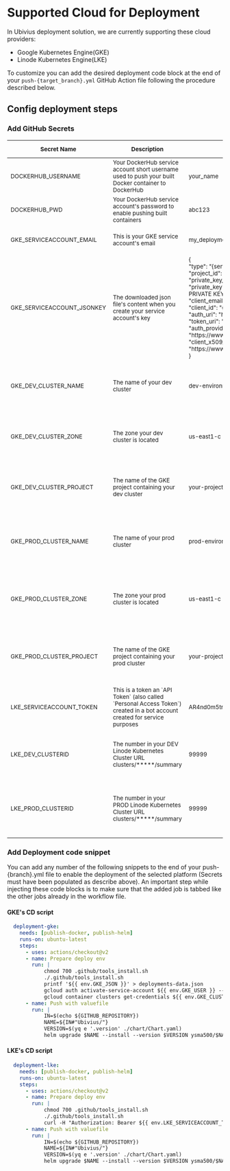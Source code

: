 # Supported Cloud for Deployment
In Ubivius deployment solution, we are currently supporting these cloud providers:
- Google Kubernetes Engine(GKE)
- Linode Kubernetes Engine(LKE)

To customize you can add the desired deployment code block at the end of your `push-{target_branch}.yml` GitHub Action file following the procedure described below.

## Config deployment steps
### Add GitHub Secrets
<table>
  <thead>
    <tr>
      <th><sub>Secret Name</sub></th>
      <th><sub>Description</sub></th>
      <th><sub>Example</sub></th>
      <th><sub>Is it mandatory?</sub></th>
    </tr>
  </thead>
  <tbody>
    <tr>
      <td><sub>DOCKERHUB_USERNAME</sub></td>
      <td><sub>Your DockerHub service account short username used to push your built Docker container to DockerHub</sub></td>
      <td><sub>your_name</sub></td>
      <td><sub>Yes</sub></td>
    </tr>
    <tr>
      <td><sub>DOCKERHUB_PWD</sub></td>
      <td><sub>Your DockerHub service account's password to enable pushing built containers</sub></td>
      <td><sub>abc123</sub></td>
      <td><sub>Yes</sub></td>
    </tr>
    <tr>
      <td><sub>GKE_SERVICEACCOUNT_EMAIL</sub></td>
      <td><sub>This is your GKE service account's email</sub></td>
      <td><sub>my_deployment_bot@cluster_name.iam.gserviceaccount.com</sub></td>
      <td><sub>Only if you want to deploy on <b>GKE</b></sub></td>
    </tr>
    <tr>
      <td><sub>GKE_SERVICEACCOUNT_JSONKEY</sub></td>
      <td><sub>The downloaded json file's content when you create your service account's key</sub></td>
      <td><sub>{<br/>  "type": "{service_account}",<br/>  "project_id": "{project_id}",<br/>    "private_key_id": "{key_id}",<br/>  "private_key": "-----BEGIN PRIVATE KEY-----\{your_key}\n-----END PRIVATE KEY-----\n",<br/>  "client_email": "{service_account}",<br/>  "client_id": "{user_id}",<br/>  "auth_uri": "https://accounts.google.com/o/oauth2/auth",<br/>  "token_uri": "https://oauth2.googleapis.com/token",<br/>  "auth_provider_x509_cert_url": "https://www.googleapis.com/oauth2/v1/certs",<br/>  "client_x509_cert_url": "https://www.googleapis.com/robot/v1/metadata/x509/{service_account}"<br/>}</sub></td>
      <td><sub>Only if you want to deploy on <b>GKE</b></sub></td>
    </tr>
    <tr>
      <td><sub>GKE_DEV_CLUSTER_NAME</sub></td>
      <td><sub>The name of your dev cluster</sub></td>
      <td><sub>dev-environment</sub></td>
      <td><sub>Only if you want to deploy on <b>GKE</b> from dev branch to your dev cluster</sub></td>
    </tr>
    <tr>
      <td><sub>GKE_DEV_CLUSTER_ZONE</sub></td>
      <td><sub>The zone your dev cluster is located</sub></td>
      <td><sub>us-east1-c</sub></td>
      <td><sub>Only if you want to deploy on <b>GKE</b> from dev branch to your dev cluster</sub></td>
    </tr>
    <tr>
      <td><sub>GKE_DEV_CLUSTER_PROJECT</sub></td>
      <td><sub>The name of the GKE project containing your dev cluster</sub></td>
      <td><sub>your-project</sub></td>
      <td><sub>Only if you want to deploy on <b>GKE</b> from dev branch to your dev cluster</sub></td>
    </tr>
    <tr>
      <td><sub>GKE_PROD_CLUSTER_NAME</sub></td>
      <td><sub>The name of your prod cluster</sub></td>
      <td><sub>prod-environment</sub></td>
      <td><sub>Only if you want to deploy on <b>GKE</b> from main/master branch to your prod cluster</sub></td>
    </tr>
    <tr>
      <td><sub>GKE_PROD_CLUSTER_ZONE</sub></td>
      <td><sub>The zone your prod cluster is located</sub></td>
      <td><sub>us-east1-c</sub></td>
      <td><sub>Only if you want to deploy on <b>GKE</b> from main/master branch to your prod cluster</sub></td>
    </tr>
    <tr>
      <td><sub>GKE_PROD_CLUSTER_PROJECT</sub></td>
      <td><sub>The name of the GKE project containing your prod cluster</sub></td>
      <td><sub>your-project</sub></td>
      <td><sub>Only if you want to deploy on <b>GKE</b> from main/master branch to your prod cluster</sub></td>
    </tr>
    <tr>
      <td><sub>LKE_SERVICEACCOUNT_TOKEN</sub></td>
      <td><sub>This is a token an `API Token` (also called `Personal Access Token`) created in a bot account created for service purposes</sub></td>
      <td><sub>AR4nd0m5tr1ng</sub></td>
      <td><sub>Only if you want to deploy on <b>LKE</b></sub></td>
    </tr>
    <tr>
      <td><sub>LKE_DEV_CLUSTERID</sub></td>
      <td><sub>The number in your DEV Linode Kubernetes Cluster URL clusters/*****/summary</sub></td>
      <td><sub>99999</sub></td>
      <td><sub>Only if you want to deploy on <b>LKE</b> from dev branch to your dev cluster</sub></td>
    </tr>
    <tr>
      <td><sub>LKE_PROD_CLUSTERID</sub></td>
      <td><sub>The number in your PROD Linode Kubernetes Cluster URL clusters/*****/summary</sub></td>
      <td><sub>99999</sub></td>
      <td><sub>Only if you want to deploy on <b>LKE</b> from main/master branch to your prod cluster</sub></td>
    </tr>
  </tbody>
</table>

### Add Deployment code snippet
You can add any number of the following snippets to the end of your push-{branch}.yml file to enable the deployment of the selected platform (Secrets must have been populated as describe above). An important step while injecting these code blocks is to make sure that the added job is tabbed like the other jobs already in the workflow file.
#### GKE's CD script
```yaml
  deployment-gke:
    needs: [publish-docker, publish-helm]
    runs-on: ubuntu-latest
    steps:
      - uses: actions/checkout@v2
      - name: Prepare deploy env
        run: |
            chmod 700 .github/tools_install.sh
            ./.github/tools_install.sh
            printf '${{ env.GKE_JSON }}' > deployments-data.json
            gcloud auth activate-service-account ${{ env.GKE_USER }} --key-file=deployments-data.json
            gcloud container clusters get-credentials ${{ env.GKE_CLUSTER_NAME }} --zone ${{ env.GKE_CLUSTER_ZONE }} --project ${{ env.GKE_CLUSTER_PROJECT }}
      - name: Push with valuefile
        run: |
            IN=$(echo ${GITHUB_REPOSITORY})
            NAME=${IN#"Ubivius/"}
            VERSION=$(yq e '.version' ./chart/Chart.yaml)
            helm upgrade $NAME --install --version $VERSION ysma500/$NAME -f chart/values.yaml
```
#### LKE's CD script
```yaml
  deployment-lke:
    needs: [publish-docker, publish-helm]
    runs-on: ubuntu-latest
    steps:
      - uses: actions/checkout@v2
      - name: Prepare deploy env
        run: |
            chmod 700 .github/tools_install.sh
            ./.github/tools_install.sh
            curl -H "Authorization: Bearer ${{ env.LKE_SERVICEACCOUNT_TOKEN }}" https://api.linode.com/v4/lke/clusters/${{ env.LKE_CLUSTERID }}/kubeconfig | jq '.kubeconfig' | sed 's/["]//g' | base64 --decode > ~/.kube/config
      - name: Push with valuefile
        run: |
            IN=$(echo ${GITHUB_REPOSITORY})
            NAME=${IN#"Ubivius/"}
            VERSION=$(yq e '.version' ./chart/Chart.yaml)
            helm upgrade $NAME --install --version $VERSION ysma500/$NAME -f chart/values.yaml
```
